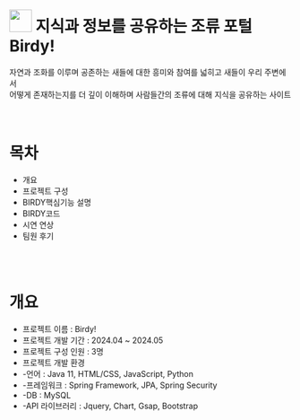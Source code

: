 # <img src="https://github.com/koyuhjkl123/portfolio/assets/94844952/4956f6c6-f49a-4f9b-a7c0-95ce6e4f72c0" width="40" height="40"/> 지식과 정보를 공유하는 조류 포털 Birdy! <br>
 자연과 조화를 이루며 공존하는 새들에 대한 흥미와 참여를 넓히고 새들이 우리 주변에서 <br>
 어떻게 존재하는지를 더 깊이 이해하며 사람들간의 조류에 대해 지식을 공유하는 사이트  <br>
 <br>
 <br>
 
# 목차
- 개요
- 프로젝트 구성
-  BIRDY핵심기능 설명
-  BIRDY코드
-  시연 연상
-  팀원 후기
<br>
<br>

# 개요
- 프로젝트 이름 : Birdy!
- 프로젝트 개발 기간 : 2024.04 ~ 2024.05
- 프로젝트 구성 인원 : 3명
- 프로젝트 개발 환경
- -언어 : Java 11, HTML/CSS, JavaScript, Python
- -프레임워크 : Spring Framework, JPA, Spring Security
- -DB : MySQL
- -API 라이브러리 : Jquery, Chart, Gsap, Bootstrap
